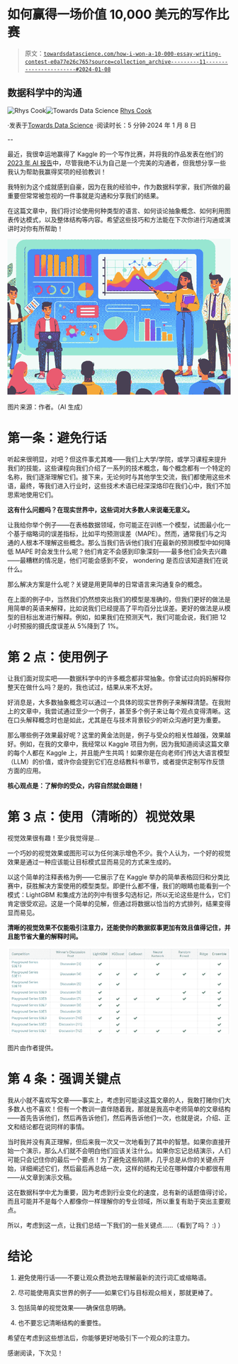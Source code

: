 # 如何赢得一场价值 10,000 美元的写作比赛

> 原文：[`towardsdatascience.com/how-i-won-a-10-000-essay-writing-contest-e0a77e26c765?source=collection_archive---------11-----------------------#2024-01-08`](https://towardsdatascience.com/how-i-won-a-10-000-essay-writing-contest-e0a77e26c765?source=collection_archive---------11-----------------------#2024-01-08)

## 数据科学中的沟通

[](https://medium.com/@rhyscook92?source=post_page---byline--e0a77e26c765--------------------------------)![Rhys Cook](https://medium.com/@rhyscook92?source=post_page---byline--e0a77e26c765--------------------------------)[](https://towardsdatascience.com/?source=post_page---byline--e0a77e26c765--------------------------------)![Towards Data Science](https://towardsdatascience.com/?source=post_page---byline--e0a77e26c765--------------------------------) [Rhys Cook](https://medium.com/@rhyscook92?source=post_page---byline--e0a77e26c765--------------------------------)

·发表于[Towards Data Science](https://towardsdatascience.com/?source=post_page---byline--e0a77e26c765--------------------------------) ·阅读时长：5 分钟·2024 年 1 月 8 日

--

最近，我很幸运地赢得了 Kaggle 的一个写作比赛，并将我的作品发表在他们的[2023 年 AI 报告](https://www.kaggle.com/AI-Report-2023)中，尽管我绝不认为自己是一个完美的沟通者，但我想分享一些我认为帮助我赢得奖项的经验教训！

我特别为这个成就感到自豪，因为在我的经验中，作为数据科学家，我们所做的最重要但常常被忽视的一件事就是沟通和分享我们的结果。

在这篇文章中，我们将讨论使用何种类型的语言、如何谈论抽象概念、如何利用图表传达模式，以及整体结构等内容。希望这些技巧和方法能在下次你进行沟通或演讲时对你有所帮助！

![](img/7f07e605e2c0cf8932ccf29069635475.png)

图片来源：作者。（AI 生成）

# **第一条：避免行话**

听起来很明显，对吧？但这件事尤其难——我们上大学/学院，或学习课程来提升我们的技能，这些课程向我们介绍了一系列的技术概念，每个概念都有一个特定的名称，我们逐渐理解它们。接下来，无论何时与其他学生交流，我们都使用这些术语，最终，等我们进入行业时，这些技术术语已经深深烙印在我们心中，我们不加思索地使用它们。

**这有什么问题吗？在现实世界中，这些词对大多数人来说毫无意义。**

让我给你举个例子——在表格数据领域，你可能正在训练一个模型，试图最小化一个基于缩略词的误差指标，比如平均预测误差（MAPE）。然而，通常我们与之沟通的人根本不理解这些概念。那么当我们告诉他们我们在最新的预测模型中如何降低 MAPE 时会发生什么呢？他们肯定不会感到印象深刻——最多他们会失去兴趣——最糟糕的情况是，他们可能会感到不安， wondering 是否应该知道我们在说什么。

那么解决方案是什么呢？关键是用更简单的日常语言来沟通复杂的概念。

在上面的例子中，当然我们仍然想突出我们的模型是准确的，但我们更好的做法是用简单的英语来解释，比如说我们已经提高了平均百分比误差。更好的做法是从模型的目标出发进行解释。例如，如果我们在预测天气，我们可能会说，我们把 12 小时预报的摄氏度误差从 5%降到了 1%。

# **第 2 点：使用例子**

让我们面对现实吧——数据科学中的许多概念都非常抽象。你曾试过向妈妈解释你整天在做什么吗？是的，我也试过，结果从来不太好。

好消息是，大多数抽象概念可以通过一个具体的现实世界例子来解释清楚。在我附上的文章中，我尝试通过至少一个例子，甚至多个例子来让每个观点变得清晰。这在口头解释概念时也是如此，尤其是在与技术背景较少的听众沟通时更为重要。

那么哪些例子效果最好呢？这里的黄金法则是，例子与受众的相关性越强，效果越好。例如，在我的文章中，我经常以 Kaggle 项目为例，因为我知道阅读这篇文章的每个人都在 Kaggle 上，并且能产生共鸣！如果你是在向老师们传达大语言模型（LLM）的价值，或许你会提到它们在总结教科书章节，或者提供定制写作反馈方面的应用。

**核心观点是：了解你的受众，内容自然就会跟随！**

# **第 3 点：使用（清晰的）视觉效果**

视觉效果很有趣！至少我觉得是...

一个巧妙的视觉效果或图形可以为任何演示增色不少。我个人认为，一个好的视觉效果是通过一种应该能让目标模式显而易见的方式来生成的。

以这个简单的注释表格为例——它展示了在 Kaggle 举办的简单表格回归和分类比赛中，获胜解决方案使用的模型类型。即便什么都不懂，我们的眼睛也能看到一个模式：LightGBM 和集成方法的列中有很多勾选标记，所以无论这些是什么，它们肯定很受欢迎。这是一个简单的见解，但通过将数据以恰当的方式排列，结果变得显而易见。

**清晰的视觉效果不仅能吸引注意力，还能使你的数据叙事更加有效且值得记住，并且能节省大量的解释时间。**

![](img/e587e6c4190089af8f3e16e5049bf02d.png)

图片由作者提供。

# **第 4 条：强调关键点**

我从小就不喜欢写文章——事实上，考虑到可能读这篇文章的人，我敢打赌你们大多数人也不喜欢！但有一个教训一直伴随着我，那就是我高中老师简单的文章结构——首先告诉他们，然后再告诉他们，然后再告诉他们一次，也就是说，介绍、正文和结论都在说同样的事情。

当时我并没有真正理解，但后来我一次又一次地看到了其中的智慧。如果你直接开始一个演示，那么人们就不会明白他们应该关注什么。如果你忘记总结演示，人们可能只会记住你的最后一个要点！为了避免这些陷阱，几乎总是从你的关键点开始，详细阐述它们，然后最后再总结一次，这样的结构无论在哪种媒介中都很有用——从文章到演示文稿。

这在数据科学中尤为重要，因为考虑到行业变化的速度，总有新的话题值得讨论，而且可能并不是每个人都像你一样理解你的专业领域，所以重复有助于突出主要观点。

所以，考虑到这一点，让我们总结一下我们的一些关键点……（看到了吗？ :) ）

# 结论

1.  避免使用行话——不要让观众费劲地去理解最新的流行词汇或缩略语。

1.  尽可能使用真实世界的例子——如果它们与目标观众相关，那就更棒了。

1.  包括简单的视觉效果——确保信息明确。

1.  也不要忘记清晰结构的重要性。

希望在考虑到这些想法后，你能够更好地吸引下一个观众的注意力。

感谢阅读，下次见！
